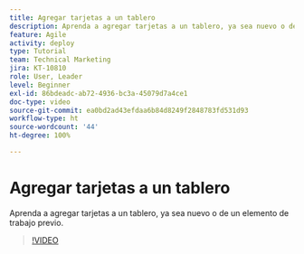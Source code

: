 ```yaml
---
title: Agregar tarjetas a un tablero
description: Aprenda a agregar tarjetas a un tablero, ya sea nuevo o de un elemento de trabajo previo.
feature: Agile
activity: deploy
type: Tutorial
team: Technical Marketing
jira: KT-10810
role: User, Leader
level: Beginner
exl-id: 86bdeadc-ab72-4936-bc3a-45079d7a4ce1
doc-type: video
source-git-commit: ea0bd2ad43efdaa6b84d8249f2848783fd531d93
workflow-type: ht
source-wordcount: '44'
ht-degree: 100%

---
```


# Agregar tarjetas a un tablero

Aprenda a agregar tarjetas a un tablero, ya sea nuevo o de un elemento de trabajo previo.

>[!VIDEO](https://video.tv.adobe.com/v/346617/?quality=12&learn=on)
